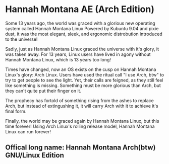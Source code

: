 # Hannah Montana AE (Arch Edition)

Some 13 years ago, the world was graced with a glorious new operating system called Hannah Montana Linux
Powered by Kubuntu 9.04 and pixie dust, it was the most elegant, sleek, and ergonomic distrobution introduced to the universe!

Sadly, just as Hannah Montana Linux graced the universe with it's glory, it was taken away. For 13 years, Linux users have lived in agony without Hannah Montana Linux, which is 13 years too long!

Times have changed, now an OS exists on the cusp on Hannah Montana Linux's glory: Arch Linux. Users have used the ritual call "I use Arch, btw" to try to get people to see the light. Yet, their calls are feigned, as they still feel like something is missing. Something must be more glorious than Arch, but they can't quite put their finger on it.

The prophecy has fortold of something rising from the ashes to replace Arch, but instead of extingushing it, it will carry Arch with it to achieve it's final form.

Finally, the world may be graced again by Hannah Montana Linux, but this time forever! Using Arch Linux's rolling release model, Hannah Montana Linux can run forever!

## Offical long name: Hannah Montana Arch(btw) GNU/Linux Edition
